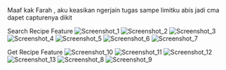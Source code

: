 Maaf kak Farah , aku keasikan ngerjain tugas sampe limitku abis jadi cma dapet capturenya dikit

Search Recipe Feature
![Screenshot_1](https://github.com/brendamelly/BrendaTask6/assets/26782841/2efb52ed-fb3d-4a3a-aad1-38a1c67d119a)
![Screenshot_2](https://github.com/brendamelly/BrendaTask6/assets/26782841/62dbfcf0-7294-4a85-94bc-c403028cec8f)
![Screenshot_3](https://github.com/brendamelly/BrendaTask6/assets/26782841/ed97d3db-c952-4c7e-ad91-d8a93b7d3093)
![Screenshot_4](https://github.com/brendamelly/BrendaTask6/assets/26782841/e9e22122-044c-49ef-8565-4284ea97de14)
![Screenshot_5](https://github.com/brendamelly/BrendaTask6/assets/26782841/41275ec5-d39c-4557-aa84-b73df8f0a871)
![Screenshot_6](https://github.com/brendamelly/BrendaTask6/assets/26782841/22b9f913-98ce-44a4-8ac0-aa867ab96fb8)
![Screenshot_7](https://github.com/brendamelly/BrendaTask6/assets/26782841/101436a0-4804-4bab-b980-6da4caee5867)

Get Recipe Feature
![Screenshot_10](https://github.com/brendamelly/BrendaTask6/assets/26782841/03806d0e-fd59-4d6d-8821-0fd6378220c6)
![Screenshot_11](https://github.com/brendamelly/BrendaTask6/assets/26782841/c9ef9bae-b804-439e-83a0-e655b3e7e3a6)
![Screenshot_12](https://github.com/brendamelly/BrendaTask6/assets/26782841/5363fa61-2c7a-41f0-9b04-df349453f590)
![Screenshot_13](https://github.com/brendamelly/BrendaTask6/assets/26782841/c6d053cd-298d-4251-9ccd-db84faf894da)
![Screenshot_8](https://github.com/brendamelly/BrendaTask6/assets/26782841/0c1505b1-d762-4462-9a36-4ef27897e541)
![Screenshot_9](https://github.com/brendamelly/BrendaTask6/assets/26782841/275b46a3-d6bb-4533-b09e-a3170cbf5de0)
